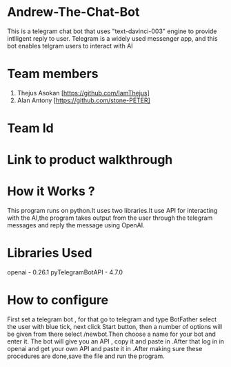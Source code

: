 # Andrew-The-Chat-Bot
This is a telegram chat bot that uses "text-davinci-003" engine
to provide intlligent reply to user. Telegram is a widely used messenger app, and this bot enables telgram users to interact with AI

# Team members
1. Thejus Asokan [https://github.com/IamThejus]
2. Alan Antony [https://github.com/stone-PETER]

# Team Id

# Link to product walkthrough

# How it Works ?
This program runs on python.It uses two libraries.It use API for interacting with the AI,the program takes output from the user through the telegram messages and reply the message using OpenAI.

# Libraries Used

openai - 0.26.1
pyTelegramBotAPI - 4.7.0

# How to configure

First set a telegram bot , for that go to telegram and type BotFather select the user with blue tick, next click Start button, then a number of options will be given from there select /newbot.Then choose a name for your bot and enter it.
The bot will give you an API , copy it and paste in <API TOKEN TELEGRAM BOT>.After that log in in openai and get your own API and paste it in <API TOKEN OPENAI>.After making sure these procedures are done,save the file and run the program.
